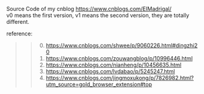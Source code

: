 Source Code of my cnblog https://www.cnblogs.com/EIMadrigal/  
v0 means the first version, v1 means the second version, they are totally different.  

reference:
>>0. https://www.cnblogs.com/shwee/p/9060226.html#dingzhi20  
>>1. https://www.cnblogs.com/zouwangblog/p/10996446.html  
>>2. https://www.cnblogs.com/nianheng/p/10456635.html  
>>3. https://www.cnblogs.com/lvdabao/p/5245247.html  
>>4. https://www.cnblogs.com/jingmoxukong/p/7826982.html?utm_source=gold_browser_extension#top

